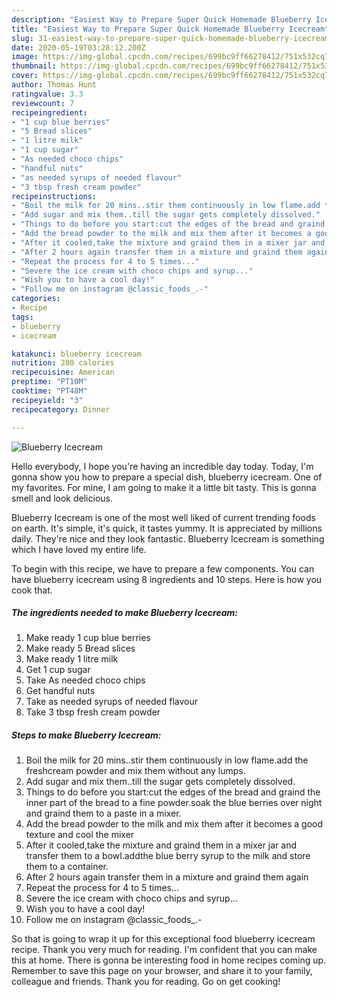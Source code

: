 ```yaml
---
description: "Easiest Way to Prepare Super Quick Homemade Blueberry Icecream"
title: "Easiest Way to Prepare Super Quick Homemade Blueberry Icecream"
slug: 31-easiest-way-to-prepare-super-quick-homemade-blueberry-icecream
date: 2020-05-19T03:28:12.200Z
image: https://img-global.cpcdn.com/recipes/699bc9ff66278412/751x532cq70/blueberry-icecream-recipe-main-photo.jpg
thumbnail: https://img-global.cpcdn.com/recipes/699bc9ff66278412/751x532cq70/blueberry-icecream-recipe-main-photo.jpg
cover: https://img-global.cpcdn.com/recipes/699bc9ff66278412/751x532cq70/blueberry-icecream-recipe-main-photo.jpg
author: Thomas Hunt
ratingvalue: 3.3
reviewcount: 7
recipeingredient:
- "1 cup blue berries"
- "5 Bread slices"
- "1 litre milk"
- "1 cup sugar"
- "As needed choco chips"
- "handful nuts"
- "as needed syrups of needed flavour"
- "3 tbsp fresh cream powder"
recipeinstructions:
- "Boil the milk for 20 mins..stir them continuously in low flame.add the freshcream powder and mix them without any lumps."
- "Add sugar and mix them..till the sugar gets completely dissolved."
- "Things to do before you start:cut the edges of the bread and graind the inner part of the bread to a fine powder.soak the blue berries over night and graind them to a paste in a mixer."
- "Add the bread powder to the milk and mix them after it becomes a good texture and cool the mixer"
- "After it cooled,take the mixture and graind them in a mixer jar and transfer them to a bowl.addthe blue berry syrup to the milk and store them to a container."
- "After 2 hours again transfer them in a mixture and graind them again"
- "Repeat the process for 4 to 5 times..."
- "Severe the ice cream with choco chips and syrup..."
- "Wish you to have a cool day!"
- "Follow me on instagram @classic_foods_.-"
categories:
- Recipe
tags:
- blueberry
- icecream

katakunci: blueberry icecream 
nutrition: 280 calories
recipecuisine: American
preptime: "PT10M"
cooktime: "PT48M"
recipeyield: "3"
recipecategory: Dinner

---
```



![Blueberry Icecream](https://img-global.cpcdn.com/recipes/699bc9ff66278412/751x532cq70/blueberry-icecream-recipe-main-photo.jpg)

Hello everybody, I hope you're having an incredible day today. Today, I'm gonna show you how to prepare a special dish, blueberry icecream. One of my favorites. For mine, I am going to make it a little bit tasty. This is gonna smell and look delicious.

Blueberry Icecream is one of the most well liked of current trending foods on earth. It's simple, it's quick, it tastes yummy. It is appreciated by millions daily. They're nice and they look fantastic. Blueberry Icecream is something which I have loved my entire life.




To begin with this recipe, we have to prepare a few components. You can have blueberry icecream using 8 ingredients and 10 steps. Here is how you cook that.

<!--inarticleads1-->

##### The ingredients needed to make Blueberry Icecream:

1. Make ready 1 cup blue berries
1. Make ready 5 Bread slices
1. Make ready 1 litre milk
1. Get 1 cup sugar
1. Take As needed choco chips
1. Get handful nuts
1. Take as needed syrups of needed flavour
1. Take 3 tbsp fresh cream powder




<!--inarticleads2-->

##### Steps to make Blueberry Icecream:

1. Boil the milk for 20 mins..stir them continuously in low flame.add the freshcream powder and mix them without any lumps.
1. Add sugar and mix them..till the sugar gets completely dissolved.
1. Things to do before you start:cut the edges of the bread and graind the inner part of the bread to a fine powder.soak the blue berries over night and graind them to a paste in a mixer.
1. Add the bread powder to the milk and mix them after it becomes a good texture and cool the mixer
1. After it cooled,take the mixture and graind them in a mixer jar and transfer them to a bowl.addthe blue berry syrup to the milk and store them to a container.
1. After 2 hours again transfer them in a mixture and graind them again
1. Repeat the process for 4 to 5 times...
1. Severe the ice cream with choco chips and syrup...
1. Wish you to have a cool day!
1. Follow me on instagram @classic_foods_.-




So that is going to wrap it up for this exceptional food blueberry icecream recipe. Thank you very much for reading. I'm confident that you can make this at home. There is gonna be interesting food in home recipes coming up. Remember to save this page on your browser, and share it to your family, colleague and friends. Thank you for reading. Go on get cooking!
